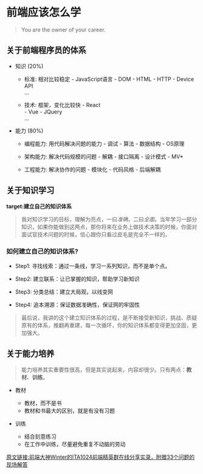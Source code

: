 # 前端应该怎么学

> You are the owner of your career.

## 关于前端程序员的体系  

- 知识 (20%)

  - 标准: 相对比较稳定
        - JavaScript语言
        - DOM
        - HTML
        - HTTP
        - Device API  
        ...

  - 技术: 框架，变化比较快
        - React  
        - Vue
        - JQuery  
    ...  

- 能力 (80%)

  - 编程能力: 用代码解决问题的能力
        - 调试
        - 算法
        - 数据结构
        - OS原理

  - 架构能力: 解决代码规模的问题
        - 解耦
        - 接口隔离
        - 设计模式
        - MV*

  - 工程能力: 解决协作的问题
        - 模块化
        - 代码风格
        - 后端解耦

## 关于知识学习

**target:建立自己的知识体系**

> 我对知识学习的目标，理解为亮点，一曰*准确*，二曰*全面*。当年学习一部分知识，如果你能做到这两点，那你将来在业务上做技术决策的时候，你面对面试官技术问题的时候，信心跟你只看过皮毛是完全不一样的。

### 如何建立自己的知识体系?

- Step1: 寻找线索：通过一条线，学习一系列知识，而不是单个点。  

- Step2: 建立联系：让已掌握的知识，帮助学习新知识  

- Step3: 分类总结：建立大局观，以线变网 

- Step4: 追本溯源：保证数据准确性，保证网的牢固性

>最后说，我讲的这个建立知识体系的过程，是不断接受新知识，挑战、质疑原有的体系，推翻再重建，每一次循环，你的知识体系都变得更加坚固，更加强大。

## 关于能力培养

>能力培养其实重要性很高，但是其实说起来，内容却很少。只有两点：**教材**、**训练**。

- 教材
  - 教材，而不是书 
  - 教材和书最大的区别，就是有没有习题

- 训练
  - 结合刻意练习
  - 在工作中训练，尽量避免重复不动脑的劳动

[原文链接:前端大神Winter的ITA1024前端精英群在线分享实录，附赠33个问题的现场解答](https://mp.weixin.qq.com/s?__biz=MzIzMzEzODYwOA==&mid=416695997&idx=1&sn=f57f073bcb3a9559f0575d0a7584a246&scene=2&srcid=0322wNBBxRLm1j1TxpnSZmX2)
